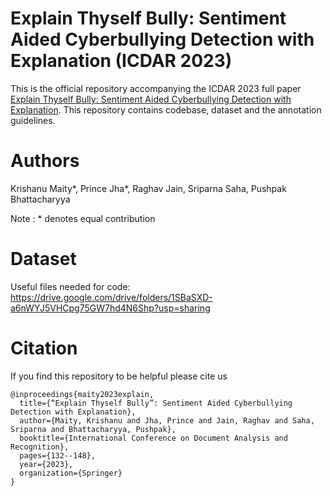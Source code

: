 



# Explain Thyself Bully: Sentiment Aided Cyberbullying Detection with Explanation (ICDAR 2023)

This is the official repository accompanying the ICDAR 2023 full paper [Explain Thyself Bully: Sentiment Aided Cyberbullying Detection with Explanation](https://arxiv.org/pdf/2401.09023.pdf). This repository contains codebase, dataset and the annotation guidelines.

# Authors
Krishanu Maity*, Prince Jha*, Raghav Jain, Sriparna Saha, Pushpak Bhattacharyya

Note : * denotes equal contribution

# Dataset
Useful files needed for code: https://drive.google.com/drive/folders/1SBaSXD-a6nWYJ5VHCpg75GW7hd4N6Shp?usp=sharing

# Citation
If you find this repository to be helpful please cite us

```
@inproceedings{maity2023explain,
  title={“Explain Thyself Bully”: Sentiment Aided Cyberbullying Detection with Explanation},
  author={Maity, Krishanu and Jha, Prince and Jain, Raghav and Saha, Sriparna and Bhattacharyya, Pushpak},
  booktitle={International Conference on Document Analysis and Recognition},
  pages={132--148},
  year={2023},
  organization={Springer}
}
```


